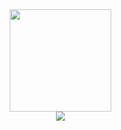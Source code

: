 <div align="center">
  <a href="https://github.com/lucascottetpastor">
  <img height="180em" src="https://github-readme-stats.vercel.app/api/top-langs/?username=lucascottetpastor&layout=compact&langs_count=7&theme=dark"/>
</div>
<div align="center"> 
  <a href="https://www.linkedin.com/in/lucascottet/" target="_blank"><img src="https://img.shields.io/badge/-LinkedIn-%230077B5?style=for-the-badge&logo=linkedin&logoColor=white" target="_blank"></a> 
</div>
